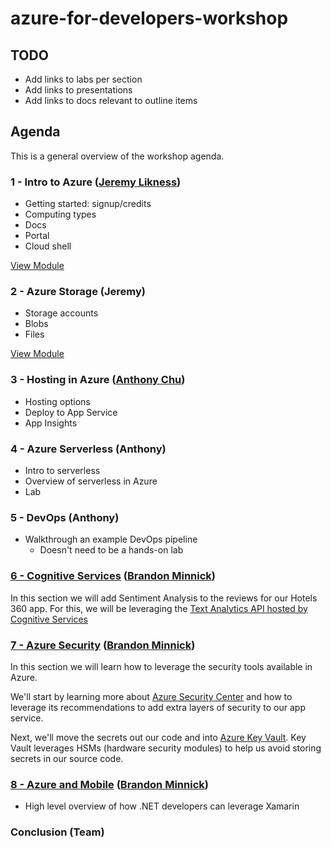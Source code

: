 # azure-for-developers-workshop

## TODO

* Add links to labs per section
* Add links to presentations
* Add links to docs relevant to outline items

## Agenda

This is a general overview of the workshop agenda.

### 1 - Intro to Azure ([Jeremy Likness](https://twitter.com/jeremylikness))

* Getting started: signup/credits
* Computing types
* Docs
* Portal
* Cloud shell

[View Module](./presentation/01-Intro.pptx)

### 2 - Azure Storage (Jeremy)

* Storage accounts
* Blobs
* Files

[View Module](./presentation/02-Intro.pptx)

### 3 - Hosting in Azure ([Anthony Chu](https://twitter.com/@anthonychu))

* Hosting options
* Deploy to App Service
* App Insights

### 4 - Azure Serverless (Anthony)

* Intro to serverless
* Overview of serverless in Azure
* Lab

### 5 - DevOps (Anthony)

* Walkthrough an example DevOps pipeline
    * Doesn't need to be a hands-on lab

### [6 - Cognitive Services](/labs/06-cognitive_services.md) ([Brandon Minnick](https://twitter.com/TheCodeTraveler))

In this section we will add Sentiment Analysis to the reviews for our Hotels 360 app. For this, we will be leveraging the [Text Analytics API hosted by Cognitive Services](https://azure.microsoft.com/services/cognitive-services/text-analytics/?WT.mc_id=TechBash-github-bramin)

### [7 - Azure Security](/labs/07-azure_security.md) ([Brandon Minnick](https://twitter.com/TheCodeTraveler))

In this section we will learn how to leverage the security tools available in Azure.

We'll start by learning more about [Azure Security Center](https://azure.microsoft.com/services/security-center/?WT.mc_id=TechBash-github-bramin) and how to leverage its recommendations to add extra layers of security to our app service.

Next, we'll move the secrets out our code and into [Azure Key Vault](https://azure.microsoft.com/services/key-vault/?WT.mc_id=TechBash-github-bramin). Key Vault leverages HSMs (hardware security modules) to help us avoid storing secrets in our source code.

### [8 - Azure and Mobile]((/labs/08-azure_and_mobile.md)) ([Brandon Minnick](https://twitter.com/TheCodeTraveler))

* High level overview of how .NET developers can leverage Xamarin

### Conclusion (Team)
